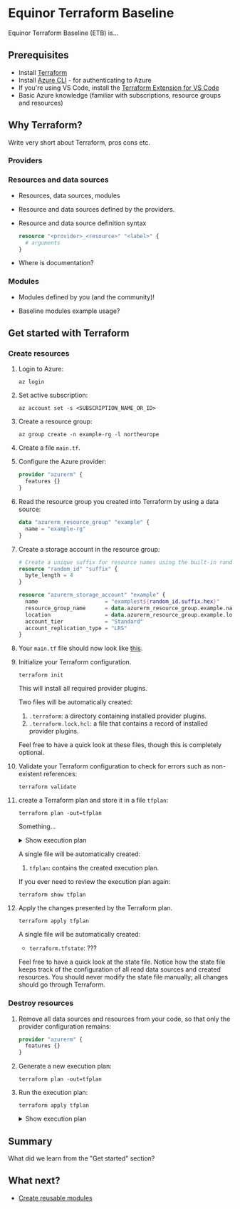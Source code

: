 # Equinor Terraform Baseline

Equinor Terraform Baseline (ETB) is...

## Prerequisites

- Install [Terraform](https://developer.hashicorp.com/terraform/downloads)
- Install [Azure CLI](https://learn.microsoft.com/en-us/cli/azure/install-azure-cli) - for authenticating to Azure
- If you're using VS Code, install the [Terraform Extension for VS Code](https://marketplace.visualstudio.com/items?itemName=hashicorp.terraform)
- Basic Azure knowledge (familiar with subscriptions, resource groups and resources)

## Why Terraform?

Write very short about Terraform, pros cons etc.

### Providers

### Resources and data sources

- Resources, data sources, modules

- Resource and data sources defined by the providers.

- Resource and data source definition syntax

    ```terraform
    resource "<provider>_<resource>" "<label>" {
      # arguments
    }
    ```

- Where is documentation?

### Modules

- Modules defined by you (and the community)!

- Baseline modules example usage?

## Get started with Terraform

### Create resources

1. Login to Azure:

    ```console
    az login
    ```

1. Set active subscription:

    ```console
    az account set -s <SUBSCRIPTION_NAME_OR_ID>
    ```

1. Create a resource group:

    ```console
    az group create -n example-rg -l northeurope
    ```

1. Create a file `main.tf`.

1. Configure the Azure provider:

    ```terraform
    provider "azurerm" {
      features {}
    }
    ```

1. Read the resource group you created into Terraform by using a data source:

    ```terraform
    data "azurerm_resource_group" "example" {
      name = "example-rg"
    }
    ```

1. Create a storage account in the resource group:

    ```terraform
    # Create a unique suffix for resource names using the built-in random provider
    resource "random_id" "suffix" {
      byte_length = 4
    }

    resource "azurerm_storage_account" "example" {
      name                     = "examplest${random_id.suffix.hex}"
      resource_group_name      = data.azurerm_resource_group.example.name
      location                 = data.azurerm_resource_group.example.location
      account_tier             = "Standard"
      account_replication_type = "LRS"
    }
    ```

1. Your `main.tf` file should now look like [this](terraform/main.tf).

1. Initialize your Terraform configuration.

    ```console
    terraform init
    ```

    This will install all required provider plugins.

    Two files will be automatically created:

    1. `.terraform`: a directory containing installed provider plugins.
    1. `.terraform.lock.hcl`: a file that contains a record of installed provider plugins.

    Feel free to have a quick look at these files, though this is completely optional.

1. Validate your Terraform configuration to check for errors such as non-existent references:

    ```console
    terraform validate
    ```

1. create a Terraform plan and store it in a file `tfplan`:

    ```console
    terraform plan -out=tfplan
    ```

    Something...

    <details><summary>Show execution plan</summary>

    ```console
    $ terraform show tfplan

    Terraform used the selected providers to generate the following execution plan. Resource actions are indicated with the following symbols:
      + create

    Terraform will perform the following actions:

      # azurerm_storage_account.example will be created
      + resource "azurerm_storage_account" "example" {
          + access_tier                       = (known after apply)
          + account_kind                      = "StorageV2"
          + account_replication_type          = "LRS"
          + account_tier                      = "Standard"
          + allow_nested_items_to_be_public   = true
          + cross_tenant_replication_enabled  = true
          + default_to_oauth_authentication   = false
          + enable_https_traffic_only         = true
          + id                                = (known after apply)
          + infrastructure_encryption_enabled = false
          + is_hns_enabled                    = false
          + large_file_share_enabled          = (known after apply)
          + location                          = "northeurope"
          + min_tls_version                   = "TLS1_2"
          + name                              = (known after apply)
          + nfsv3_enabled                     = false
          + primary_access_key                = (sensitive value)
          + primary_blob_connection_string    = (sensitive value)
          + primary_blob_endpoint             = (known after apply)
          + primary_blob_host                 = (known after apply)
          + primary_connection_string         = (sensitive value)
          + primary_dfs_endpoint              = (known after apply)
          + primary_dfs_host                  = (known after apply)
          + primary_file_endpoint             = (known after apply)
          + primary_file_host                 = (known after apply)
          + primary_location                  = (known after apply)
          + primary_queue_endpoint            = (known after apply)
          + primary_queue_host                = (known after apply)
          + primary_table_endpoint            = (known after apply)
          + primary_table_host                = (known after apply)
          + primary_web_endpoint              = (known after apply)
          + primary_web_host                  = (known after apply)
          + public_network_access_enabled     = true
          + queue_encryption_key_type         = "Service"
          + resource_group_name               = "example-rg"
          + secondary_access_key              = (sensitive value)
          + secondary_blob_connection_string  = (sensitive value)
          + secondary_blob_endpoint           = (known after apply)
          + secondary_blob_host               = (known after apply)
          + secondary_connection_string       = (sensitive value)
          + secondary_dfs_endpoint            = (known after apply)
          + secondary_dfs_host                = (known after apply)
          + secondary_file_endpoint           = (known after apply)
          + secondary_file_host               = (known after apply)
          + secondary_location                = (known after apply)
          + secondary_queue_endpoint          = (known after apply)
          + secondary_queue_host              = (known after apply)
          + secondary_table_endpoint          = (known after apply)
          + secondary_table_host              = (known after apply)
          + secondary_web_endpoint            = (known after apply)
          + secondary_web_host                = (known after apply)
          + sftp_enabled                      = false
          + shared_access_key_enabled         = true
          + table_encryption_key_type         = "Service"
        }

      # random_id.suffix will be created
      + resource "random_id" "suffix" {
          + b64_std     = (known after apply)
          + b64_url     = (known after apply)
          + byte_length = 8
          + dec         = (known after apply)
          + hex         = (known after apply)
          + id          = (known after apply)
        }

    Plan: 2 to add, 0 to change, 0 to destroy.
    ```

    </details>

    A single file will be automatically created:

    1. `tfplan`: contains the created execution plan.

    If you ever need to review the execution plan again:

    ```console
    terraform show tfplan
    ```

1. Apply the changes presented by the Terraform plan.

    ```console
    terraform apply tfplan
    ```

    A single file will be automatically created:

    - `terraform.tfstate`: ???

    Feel free to have a quick look at the state file.
    Notice how the state file keeps track of the configuration of all read data sources and created resources.
    You should never modify the state file manually; all changes should go through Terraform.

### Destroy resources

1. Remove all data sources and resources from your code, so that only the provider configuration remains:

    ```terraform
    provider "azurerm" {
      features {}
    }
    ```

1. Generate a new execution plan:

    ```console
    terraform plan -out=tfplan
    ```

1. Run the execution plan:

    ```console
    terraform apply tfplan
    ```

    <details><summary>Show execution plan</summary>

    ```console
    $ terraform show tfplan

    Terraform used the selected providers to generate the following execution plan. Resource actions are indicated with the following symbols:
      - destroy

    Terraform will perform the following actions:

      # azurerm_storage_account.example will be destroyed
      # (because azurerm_storage_account.example is not in configuration)
      - resource "azurerm_storage_account" "example" {
          - access_tier                       = "Hot" -> null
          - account_kind                      = "StorageV2" -> null
          - account_replication_type          = "LRS" -> null
          - account_tier                      = "Standard" -> null
          - allow_nested_items_to_be_public   = true -> null
          - cross_tenant_replication_enabled  = true -> null
          - default_to_oauth_authentication   = false -> null
          - enable_https_traffic_only         = true -> null
          - id                                = "/subscriptions/<SUBSCRIPTION_ID>/resourceGroups/example-rg/providers/Microsoft.Storage/storageAccounts/examplestd64f295a" -> null
          - infrastructure_encryption_enabled = false -> null
          - is_hns_enabled                    = false -> null
          - location                          = "northeurope" -> null
          - min_tls_version                   = "TLS1_2" -> null
          - name                              = "examplestd64f295a" -> null
          - nfsv3_enabled                     = false -> null
          - primary_access_key                = (sensitive value) -> null
          - primary_blob_connection_string    = (sensitive value) -> null
          - primary_blob_endpoint             = "https://examplestd64f295a.blob.core.windows.net/" -> null
          - primary_blob_host                 = "examplestd64f295a.blob.core.windows.net" -> null
          - primary_connection_string         = (sensitive value) -> null
          - primary_dfs_endpoint              = "https://examplestd64f295a.dfs.core.windows.net/" -> null
          - primary_dfs_host                  = "examplestd64f295a.dfs.core.windows.net" -> null
          - primary_file_endpoint             = "https://examplestd64f295a.file.core.windows.net/" -> null
          - primary_file_host                 = "examplestd64f295a.file.core.windows.net" -> null
          - primary_location                  = "northeurope" -> null
          - primary_queue_endpoint            = "https://examplestd64f295a.queue.core.windows.net/" -> null
          - primary_queue_host                = "examplestd64f295a.queue.core.windows.net" -> null
          - primary_table_endpoint            = "https://examplestd64f295a.table.core.windows.net/" -> null
          - primary_table_host                = "examplestd64f295a.table.core.windows.net" -> null
          - primary_web_endpoint              = "https://examplestd64f295a.z16.web.core.windows.net/" -> null
          - primary_web_host                  = "examplestd64f295a.z16.web.core.windows.net" -> null
          - public_network_access_enabled     = true -> null
          - queue_encryption_key_type         = "Service" -> null
          - resource_group_name               = "example-rg" -> null
          - secondary_access_key              = (sensitive value) -> null
          - secondary_connection_string       = (sensitive value) -> null
          - sftp_enabled                      = false -> null
          - shared_access_key_enabled         = true -> null
          - table_encryption_key_type         = "Service" -> null
          - tags                              = {} -> null

          - blob_properties {
              - change_feed_enabled           = false -> null
              - change_feed_retention_in_days = 0 -> null
              - last_access_time_enabled      = false -> null
              - versioning_enabled            = false -> null
            }

          - network_rules {
              - bypass                     = [
                  - "AzureServices",
                ] -> null
              - default_action             = "Allow" -> null
              - ip_rules                   = [] -> null
              - virtual_network_subnet_ids = [] -> null
            }

          - queue_properties {
              - hour_metrics {
                  - enabled               = true -> null
                  - include_apis          = true -> null
                  - retention_policy_days = 7 -> null
                  - version               = "1.0" -> null
                }
              - logging {
                  - delete                = false -> null
                  - read                  = false -> null
                  - retention_policy_days = 0 -> null
                  - version               = "1.0" -> null
                  - write                 = false -> null
                }
              - minute_metrics {
                  - enabled               = false -> null
                  - include_apis          = false -> null
                  - retention_policy_days = 0 -> null
                  - version               = "1.0" -> null
                }
            }

          - share_properties {
              - retention_policy {
                  - days = 7 -> null
                }
            }
        }

      # random_id.suffix will be destroyed
      # (because random_id.suffix is not in configuration)
      - resource "random_id" "suffix" {
          - b64_std     = "1k8pWg==" -> null
          - b64_url     = "1k8pWg" -> null
          - byte_length = 4 -> null
          - dec         = "3595512154" -> null
          - hex         = "d64f295a" -> null
          - id          = "1k8pWg" -> null
        }

    Plan: 0 to add, 0 to change, 2 to destroy.
    ```

    </details>

## Summary

What did we learn from the "Get started" section?

## What next?

- [Create reusable modules](docs/reusable-modules.md)
